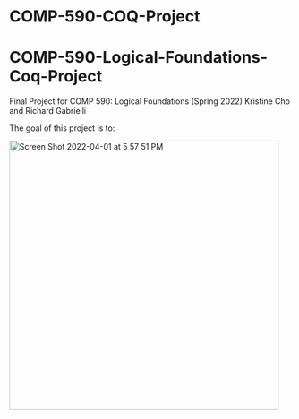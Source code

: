 # COMP-590-COQ-Project
# COMP-590-Logical-Foundations-Coq-Project

Final Project for COMP 590: Logical Foundations (Spring 2022)
Kristine Cho and Richard Gabrielli

The goal of this project is to:
  
<img width="481" alt="Screen Shot 2022-04-01 at 5 57 51 PM" src="https://user-images.githubusercontent.com/69765816/161346601-7ff79a23-11f3-4fe3-b33d-e4568dc54448.png">
